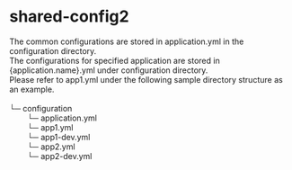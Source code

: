 # shared-config2
The common configurations are stored in application.yml in the configuration directory.<br />
The configurations for specified application are stored in {application.name}.yml under configuration directory.<br />
Please refer to app1.yml under the following sample directory structure as an example.<br />
<br />
└─ configuration<br />
&nbsp;&emsp;&emsp;└─ application.yml<br />
&nbsp;&emsp;&emsp;└─ app1.yml<br />
&nbsp;&emsp;&emsp;└─ app1-dev.yml<br />
&nbsp;&emsp;&emsp;└─ app2.yml<br />
&nbsp;&emsp;&emsp;└─ app2-dev.yml<br />
